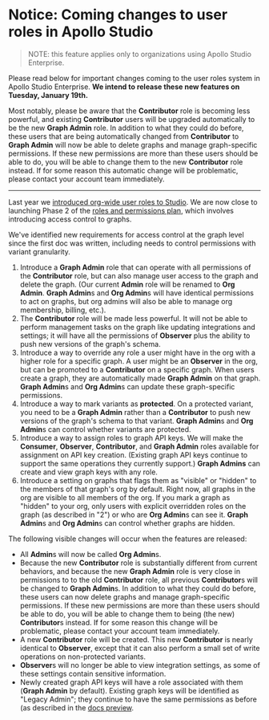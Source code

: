 # Notice: Coming changes to user roles in Apollo Studio

> NOTE: this feature applies only to organizations using Apollo Studio Enterprise.

Please read below for important changes coming to the user roles system in Apollo Studio Enterprise.  **We intend to release these new features on Tuesday, January 19th.** 

Most notably, please be aware that the **Contributor** role is becoming less powerful, and existing **Contributor** users will be upgraded automatically to be the new **Graph Admin** role. In addition to what they could do before, these users that are being automatically changed from **Contributor** to **Graph Admin** will now be able to delete graphs and manage graph-specific permissions. If these new permissions are more than these users should be able to do, you will be able to change them to the new **Contributor** role instead. If for some reason this automatic change will be problematic, please contact your account team immediately.

---

Last year we [introduced org-wide user roles to Studio](https://www.apollographql.com/docs/studio/org/members/#member-roles). We are now close to launching Phase 2 of the [roles and permissions plan](https://github.com/apollographql/apollo-studio-community/blob/main/preview-docs/UserRoles.md), which involves introducing access control to graphs.

We've identified new requirements for access control at the graph level since the first doc was written, including needs to control permissions with variant granularity.

1. Introduce a **Graph Admin** role that can operate with all permissions of the **Contributor** role, but can also manage user access to the graph and delete the graph. (Our current **Admin** role will be renamed to **Org Admin**. **Graph Admin**s and **Org Admin**s will have identical permissions to act on graphs, but org admins will also be able to manage org membership, billing, etc.).
2. The **Contributor** role will be made less powerful. It will not be able to perform management tasks on the graph like updating integrations and settings; it will have all the permissions of **Observer** plus the ability to push new versions of the graph's schema.
3. Introduce a way to override any role a user might have in the org with a higher role for a specific graph. A user might be an **Observer** in the org, but can be promoted to a **Contributor** on a specific graph. When users create a graph, they are automatically made **Graph Admin** on that graph. **Graph Admin**s and **Org Admin**s can update these graph-specific permissions.
4. Introduce a way to mark variants as **protected**. On a protected variant, you need to be a **Graph Admin** rather than a **Contributor** to push new versions of the graph's schema to that variant. **Graph Admin**s and **Org Admin**s can control whether variants are protected.
5. Introduce a way to assign roles to graph API keys. We will make the **Consumer**, **Observer**, **Contributor**, and **Graph Admin** roles available for assignment on API key creation. (Existing graph API keys continue to support the same operations they currently support.) **Graph Admins** can create and view graph keys with any role.
6. Introduce a setting on graphs that flags them as "visible" or "hidden" to the members of that graph's org by default. Right now, all graphs in the org are visible to all members of the org. If you mark a graph as "hidden" to your org, only users with explicit overridden roles on the graph (as described in "2") or who are **Org Admin**s can see it. **Graph Admin**s and **Org Admin**s can control whether graphs are hidden.


The following visible changes will occur when the features are released:

- All **Admin**s will now be called **Org Admin**s.
- Because the new **Contributor** role is substantially different from current behaviors, and because the new **Graph Admin** role is very close in permissions to to the old **Contributor** role, all previous **Contributor**s will be changed to **Graph Admin**s. In addition to what they could do before, these users can now delete graphs and manage graph-specific permissions. If these new permissions are more than these users should be able to do, you will be able to change them to being (the new) **Contributor**s instead. If for some reason this change will be problematic, please contact your account team immediately.
- A new **Contributor** role will be created. This new **Contributor** is nearly identical to **Observer**, except that it can also perform a small set of write operations on non-protected variants.
- **Observer**s will no longer be able to view integration settings, as some of these settings contain sensitive information.
- Newly created graph API keys will have a role associated with them (**Graph Admin** by default). Existing graph keys will be identified as "Legacy Admin"; they continue to have the same permissions as before (as described in the [docs preview](https://deploy-preview-1080--studio-docs.netlify.app/bdocs/studio/org/members/#graph-key-roles).
